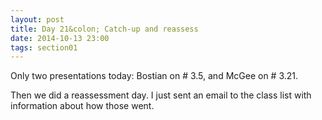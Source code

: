 ```yaml
---
layout: post
title: Day 21&colon; Catch-up and reassess
date: 2014-10-13 23:00
tags: section01
---
```


Only two presentations today: Bostian on \# 3.5, and McGee on \# 3.21.

Then we did a reassessment day. I just sent an email to the class list with
information about how those went.
